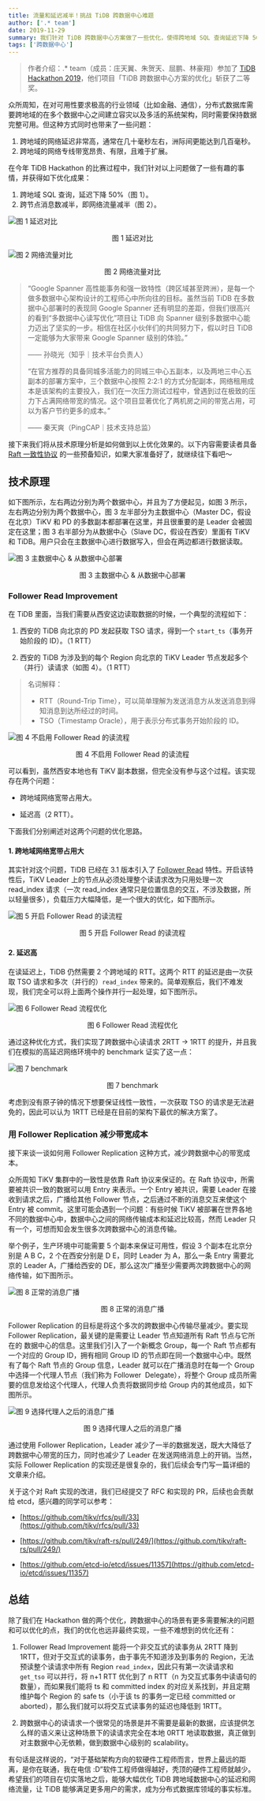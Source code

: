 ```yaml
---
title: 流量和延迟减半！挑战 TiDB 跨数据中心难题
author: ['.* team']
date: 2019-11-29
summary: 我们针对 TiDB 跨数据中心方案做了一些优化，使得跨地域 SQL 查询延迟下降 50%，跨节点消息数减半，即网络流量减半。
tags: ['跨数据中心']
---
```


>作者介绍：.* team（成员：庄天翼、朱贺天、屈鹏、林豪翔）参加了 [TiDB Hackathon 2019](https://pingcap.com/community-cn/hackathon2019/)，他们项目「TiDB 跨数据中心方案的优化」斩获了二等奖。

众所周知，在对可用性要求极高的行业领域（比如金融、通信），分布式数据库需要跨地域的在多个数据中心之间建立容灾以及多活的系统架构，同时需要保持数据完整可用。但这种方式同时也带来了一些问题：

1. 跨地域的网络延迟非常高，通常在几十毫秒左右，洲际间更能达到几百毫秒。
2. 跨地域的网络专线带宽昂贵、有限，且难于扩展。

在今年 TiDB Hackathon 的比赛过程中，我们针对以上问题做了一些有趣的事情，并获得如下优化成果：

1. 跨地域 SQL 查询，延迟下降 50%（图 1）。
2. 跨节点消息数减半，即网络流量减半（图 2）。

![图 1 延迟对比](media/geographic-data-distribution-traffic-and-latency-halved/1-延迟对比.png)

<center>图 1 延迟对比</center>

![图 2 网络流量对比](media/geographic-data-distribution-traffic-and-latency-halved/2-网络流量对比.png)

<center>图 2 网络流量对比</center>

>“Google Spanner 高性能事务和强一致特性（跨区域甚至跨洲），是每一个做多数据中心架构设计的工程师心中所向往的目标。虽然当前 TiDB 在多数据中心部署时的表现同 Google Spanner 还有明显的差距，但我们很高兴的看到“多数据中心读写优化”项目让 TiDB 向 Spanner 级别多数据中心能力迈出了坚实的一步。相信在社区小伙伴们的共同努力下，假以时日 TiDB 一定能够为大家带来 Google Spanner 级别的体验。”
>
>—— 孙晓光（知乎｜技术平台负责人）
>
>“在官方推荐的具备同城多活能力的同城三中心五副本，以及两地三中心五副本的部署方案中，三个数据中心按照 2:2:1 的方式分配副本，网络租用成本是该架构的主要投入，我们在一次压力测试过程中，曾遇到过在极致的压力下占满网络带宽的情况。这个项目显著优化了两机房之间的带宽占用，可以为客户节约更多的成本。”
>
>—— 秦天爽（PingCAP｜技术支持总监）

接下来我们将从技术原理分析是如何做到以上优化效果的。以下内容需要读者具备 [Raft 一致性协议](https://raft.github.io/) 的一些预备知识，如果大家准备好了，就继续往下看吧～

## 技术原理

如下图所示，左右两边分别为两个数据中心，并且为了方便起见，如图 3 所示，左右两边分别为两个数据中心，图 3 左半部分为主数据中心（Master DC，假设在北京）TiKV 和 PD 的多数副本都部署在这里，并且很重要的是 Leader 会被固定在这里；图 3 右半部分为从数据中心（Slave DC，假设在西安）里面有 TiKV 和 TiDB。用户只会在主数据中心进行数据写入，但会在两边都进行数据读取。

![图 3 主数据中心 & 从数据中心部署](media/geographic-data-distribution-traffic-and-latency-halved/3-主数据中心-从数据中心部署.png)

<center>图 3 主数据中心 & 从数据中心部署</center>

### Follower Read Improvement

在 TiDB 里面，当我们需要从西安这边读取数据的时候，一个典型的流程如下：

1.  西安的 TiDB 向北京的 PD 发起获取 TSO 请求，得到一个 `start_ts`（事务开始阶段的 ID）。（1 RTT）

2.  西安的 TiDB 为涉及到的每个 Region 向北京的 TiKV Leader 节点发起多个（并行）读请求（如图 4）。（1 RTT）

>名词解释：
>
>* RTT（Round-Trip Time），可以简单理解为发送消息方从发送消息到得知消息到达所经过的时间。
>* TSO（Timestamp Oracle），用于表示分布式事务开始阶段的 ID。

![图 4 不启用 Follower Read 的读流程](media/geographic-data-distribution-traffic-and-latency-halved/4-不启用-Follower-Read-的读流程.png)

<center>图 4 不启用 Follower Read 的读流程</center>

可以看到，虽然西安本地也有 TiKV 副本数据，但完全没有参与这个过程。该实现存在两个问题：

*   跨地域网络宽带占用大。

*   延迟高（2 RTT）。

下面我们分别阐述对这两个问题的优化思路。

#### 1. 跨地域网络宽带占用大

其实针对这个问题，TiDB 已经在 3.1 版本引入了 [Follower Read](https://pingcap.com/blog-cn/follower-read-the-new-features-of-tidb/) 特性。开启该特性后，TiKV Leader 上的节点从必须处理整个读请求改为只用处理一次 read_index 请求（一次 read_index 通常只是位置信息的交互，不涉及数据，所以轻量很多），负载压力大幅降低，是一个很大的优化，如下图所示。

![图 5 开启 Follower Read 的读流程](media/geographic-data-distribution-traffic-and-latency-halved/5-开启-Follower-Read-的读流程.png)

<center>图 5 开启 Follower Read 的读流程</center>

#### 2. 延迟高

在读延迟上，TiDB 仍然需要 2 个跨地域的 RTT。这两个 RTT 的延迟是由一次获取 TSO 请求和多次（并行的）`read_index` 带来的。简单观察后，我们不难发现，我们完全可以将上面两个操作并行一起处理，如下图所示。

![图 6 Follower Read 流程优化](media/geographic-data-distribution-traffic-and-latency-halved/6-Follower-Read-流程优化.png)

<center>图 6 Follower Read 流程优化</center>

通过这种优化方式，我们实现了跨数据中心读请求 2RTT -> 1RTT 的提升，并且我们在模拟的高延迟网络环境中的 benchmark 证实了这一点：

![图 7 benchmark](media/geographic-data-distribution-traffic-and-latency-halved/7-benchmark.png)

<center>图 7 benchmark</center>

考虑到没有原子钟的情况下想要保证线性一致性，一次获取 TSO 的请求是无法避免的，因此可以认为 1RTT 已经是在目前的架构下最优的解决方案了。

### 用 Follower Replication 减少带宽成本

接下来谈一谈如何用 Follower Replication 这种方式，减少跨数据中心的带宽成本。

众所周知 TiKV 集群中的一致性是依靠 Raft 协议来保证的。在 Raft 协议中，所需要被共识一致的数据可以用 Entry 来表示。一个 Entry 被共识，需要 Leader 在接收到请求之后，广播给其他 Follower 节点，之后通过不断的消息交互来使这个 Entry 被 commit。这里可能会遇到一个问题：有些时候 TiKV 被部署在世界各地不同的数据中心中，数据中心之间的网络传输成本和延迟比较高，然而 Leader 只有一个，可想而知会发生很多次跨数据中心的消息传输。

举个例子，生产环境中可能需要 5 个副本来保证可用性，假设 3 个副本在北京分别是 A B C，2 个在西安分别是 D E，同时 Leader 为 A，那么一条 Entry 需要北京的 Leader A，广播给西安的 DE，那么这次广播至少需要两次跨数据中心的网络传输，如下图所示。

![图 8 正常的消息广播](media/geographic-data-distribution-traffic-and-latency-halved/8-正常的消息广播.png)

<center>图 8 正常的消息广播</center>

Follower Replication 的目标是将这个多次的跨数据中心传输尽量减少。要实现 Follower Replication，最关键的是需要让 Leader 节点知道所有 Raft 节点与它所在的 数据中心的信息。这里我们引入了一个新概念 Group，每一个 Raft 节点都有一个对应的 Group ID，拥有相同 Group ID 的节点即在同一个数据中心中。既然有了每个 Raft 节点的 Group 信息，Leader 就可以在广播消息时在每一个 Group 中选择一个代理人节点（我们称为 Follower  Delegate），将整个 Group 成员所需要的信息发给这个代理人，代理人负责将数据同步给 Group 内的其他成员，如下图所示。

![图 9 选择代理人之后的消息广播](media/geographic-data-distribution-traffic-and-latency-halved/9-选择代理人之后的消息广播.png)

<center>图 9 选择代理人之后的消息广播</center>

通过使用 Follower Replication，Leader 减少了一半的数据发送，既大大降低了跨数据中心带宽的压力，同时也减少了 Leader 在发送网络消息上的开销。当然，实际 Follower Replication 的实现还是很复杂的，我们后续会专门写一篇详细的文章来介绍。

关于这个对 Raft 实现的改进，我们已经提交了 RFC 和实现的 PR，后续也会贡献给 etcd，感兴趣的同学可以参考：

*   [https://github.com/tikv/rfcs/pull/33](https://github.com/tikv/rfcs/pull/33)

*   [https://github.com/tikv/raft-rs/pull/249/](https://github.com/tikv/raft-rs/pull/249/)

*   [https://github.com/etcd-io/etcd/issues/11357](https://github.com/etcd-io/etcd/issues/11357)

## 总结

除了我们在 Hackathon 做的两个优化，跨数据中心的场景有更多需要解决的问题和可以优化的点，我们的优化也远非最终实现，一些不难想到的优化还有：

1.  Follower Read Improvement 能将一个非交互式的读事务从 2RTT 降到 1RTT，但对于交互式的读事务，由于事先不知道涉及到事务的 Region，无法预读整个读请求中所有 Region `read_index`，因此只有第一次读请求和 `get_tso` 可以并行，将 n+1 RTT 优化到了 n RTT（n 为交互式事务中读语句的数量），而如果我们能将 ts 和 committed index 的对应关系找到，并且定期维护每个 Region 的 safe ts（小于该 ts 的事务一定已经 committed or aborted），那么我们就可以将交互式读事务的延迟也降低到 1RTT。

2.  跨数据中心的读请求一个很常见的场景是并不需要是最新的数据，应该提供怎么样的语义来让这种场景下的读请求完全在本地 0RTT 地读取数据，真正做到对主数据中心无依赖，做到数据中心级别的 scalability。

有句话是这样说的，“对于基础架构方向的软硬件工程师而言，世界上最远的距离，是你在联通，我在电信 :D”软件工程师做得越好，秃顶的硬件工程师就越少。希望我们的项目在切实落地之后，能够大幅优化 TiDB 跨地域数据中心的延迟和网络流量，让 TiDB 能够满足更多用户的需求，成为分布式数据库领域的事实标准。
